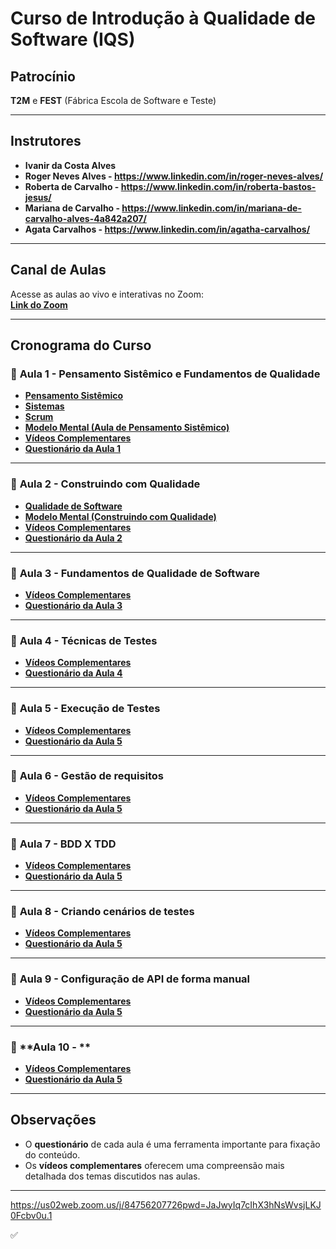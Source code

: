 # **Curso de Introdução à Qualidade de Software (IQS)**

## **Patrocínio**  
**T2M** e **FEST** (Fábrica Escola de Software e Teste)

---

## **Instrutores**  
- **Ivanir da Costa Alves**  
- **Roger Neves Alves - https://www.linkedin.com/in/roger-neves-alves/**
- **Roberta de Carvalho - https://www.linkedin.com/in/roberta-bastos-jesus/**
- **Mariana de Carvalho - https://www.linkedin.com/in/mariana-de-carvalho-alves-4a842a207/**
- **Agata Carvalhos - https://www.linkedin.com/in/agatha-carvalhos/**


---

## **Canal de Aulas**  
Acesse as aulas ao vivo e interativas no Zoom:  
[**Link do Zoom**](https://us02web.zoom.us/j/84756207726?pwd=JaJwyIq7cIhX3hNsWvsjLKJ0Fcbv0u.1)

---

## **Cronograma do Curso**

### 📅 **Aula 1 - Pensamento Sistêmico e Fundamentos de Qualidade**
- [**Pensamento Sistêmico**](./Aula1/pensamento-sistemico/fundamentos.md)
- [**Sistemas**](./Aula1/sistema/sistema.md)
- [**Scrum**](./Aula1/scrum/scrum.md)
- [**Modelo Mental (Aula de Pensamento Sistêmico)**](https://beta.plectica.com/maps/SQBCSC3W5)
- [**Vídeos Complementares**](./Aula1/videos/videos.md)
- [**Questionário da Aula 1**](./Aula1/questionario.md)

---

### 📅 **Aula 2 - Construindo com Qualidade**
- [**Qualidade de Software**](./Aula2/construindo-qualidade/construindo.md)
- [**Modelo Mental (Construindo com Qualidade)**](https://beta.plectica.com/maps/29LQ58DX0)
- [**Vídeos Complementares**](./Aula2/videos/videos.md)
- [**Questionário da Aula 2**](./Aula2/questionario.md)

---

### 📅 **Aula 3 - Fundamentos de Qualidade de Software**
- [**Vídeos Complementares**](./Aula3/videos/videos.md)
- [**Questionário da Aula 3**](./Aula3/questionario.md)

---

### 📅 **Aula 4 - Técnicas de Testes**
- [**Vídeos Complementares**](./Aula4/videos/videos.md)
- [**Questionário da Aula 4**](./Aula4/questionario.md)

---

### 📅 **Aula 5 - Execução de Testes**
- [**Vídeos Complementares**](./Aula5/videos/videos.md)
- [**Questionário da Aula 5**](./Aula5/questionario.md)

---

### 📅 **Aula 6 - Gestão de requisitos**
- [**Vídeos Complementares**](./Aula6/videos/videos.md)
- [**Questionário da Aula 5**](./Aula6/questionario.md)

---

### 📅 **Aula 7 - BDD X TDD**
- [**Vídeos Complementares**](./Aula7/videos/videos.md)
- [**Questionário da Aula 5**](./Aula7/questionario.md)

---

### 📅 **Aula 8 - Criando cenários de testes**
- [**Vídeos Complementares**](./Aula8/videos/videos.md)
- [**Questionário da Aula 5**](./Aula8/questionario.md)

---

### 📅 **Aula 9 - Configuração de API de forma manual**
- [**Vídeos Complementares**](./Aula9/videos/videos.md)
- [**Questionário da Aula 5**](./Aula9/questionario.md)

---

### 📅 **Aula 10 - **
- [**Vídeos Complementares**](./Aula10/videos/videos.md)
- [**Questionário da Aula 5**](./Aula10/questionario.md)


---

## **Observações**
- O **questionário** de cada aula é uma ferramenta importante para fixação do conteúdo.
- Os **vídeos complementares** oferecem uma compreensão mais detalhada dos temas discutidos nas aulas.

---


https://us02web.zoom.us/j/84756207726pwd=JaJwyIq7cIhX3hNsWvsjLKJ0Fcbv0u.1



✅



